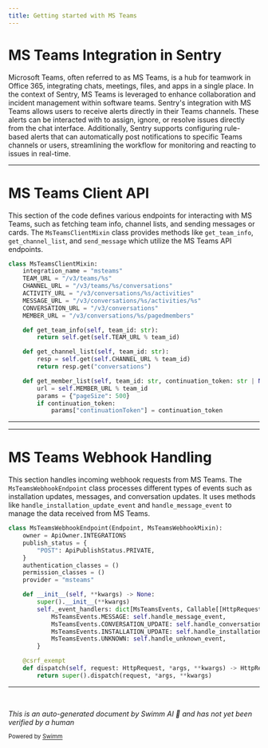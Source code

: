 ```yaml
---
title: Getting started with MS Teams
---
```

# MS Teams Integration in Sentry

Microsoft Teams, often referred to as MS Teams, is a hub for teamwork in Office 365, integrating chats, meetings, files, and apps in a single place. In the context of Sentry, MS Teams is leveraged to enhance collaboration and incident management within software teams. Sentry's integration with MS Teams allows users to receive alerts directly in their Teams channels. These alerts can be interacted with to assign, ignore, or resolve issues directly from the chat interface. Additionally, Sentry supports configuring rule-based alerts that can automatically post notifications to specific Teams channels or users, streamlining the workflow for monitoring and reacting to issues in real-time.

<SwmSnippet path="/src/sentry/integrations/msteams/client.py" line="22">

---

# MS Teams Client API

This section of the code defines various endpoints for interacting with MS Teams, such as fetching team info, channel lists, and sending messages or cards. The `MsTeamsClientMixin` class provides methods like `get_team_info`, `get_channel_list`, and `send_message` which utilize the MS Teams API endpoints.

```python
class MsTeamsClientMixin:
    integration_name = "msteams"
    TEAM_URL = "/v3/teams/%s"
    CHANNEL_URL = "/v3/teams/%s/conversations"
    ACTIVITY_URL = "/v3/conversations/%s/activities"
    MESSAGE_URL = "/v3/conversations/%s/activities/%s"
    CONVERSATION_URL = "/v3/conversations"
    MEMBER_URL = "/v3/conversations/%s/pagedmembers"

    def get_team_info(self, team_id: str):
        return self.get(self.TEAM_URL % team_id)

    def get_channel_list(self, team_id: str):
        resp = self.get(self.CHANNEL_URL % team_id)
        return resp.get("conversations")

    def get_member_list(self, team_id: str, continuation_token: str | None = None):
        url = self.MEMBER_URL % team_id
        params = {"pageSize": 500}
        if continuation_token:
            params["continuationToken"] = continuation_token
```

---

</SwmSnippet>

<SwmSnippet path="/src/sentry/integrations/msteams/webhook.py" line="235">

---

# MS Teams Webhook Handling

This section handles incoming webhook requests from MS Teams. The `MsTeamsWebhookEndpoint` class processes different types of events such as installation updates, messages, and conversation updates. It uses methods like `handle_installation_update_event` and `handle_message_event` to manage the data received from MS Teams.

```python
class MsTeamsWebhookEndpoint(Endpoint, MsTeamsWebhookMixin):
    owner = ApiOwner.INTEGRATIONS
    publish_status = {
        "POST": ApiPublishStatus.PRIVATE,
    }
    authentication_classes = ()
    permission_classes = ()
    provider = "msteams"

    def __init__(self, **kwargs) -> None:
        super().__init__(**kwargs)
        self._event_handlers: dict[MsTeamsEvents, Callable[[HttpRequest], HttpResponse]] = {
            MsTeamsEvents.MESSAGE: self.handle_message_event,
            MsTeamsEvents.CONVERSATION_UPDATE: self.handle_conversation_update_event,
            MsTeamsEvents.INSTALLATION_UPDATE: self.handle_installation_update_event,
            MsTeamsEvents.UNKNOWN: self.handle_unknown_event,
        }

    @csrf_exempt
    def dispatch(self, request: HttpRequest, *args, **kwargs) -> HttpResponse:
        return super().dispatch(request, *args, **kwargs)
```

---

</SwmSnippet>

&nbsp;

*This is an auto-generated document by Swimm AI 🌊 and has not yet been verified by a human*

<SwmMeta version="3.0.0" repo-id="Z2l0aHViJTNBJTNBc2VudHJ5JTNBJTNBZ2V0c2VudHJ5" repo-name="sentry"><sup>Powered by [Swimm](/)</sup></SwmMeta>
